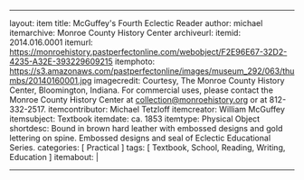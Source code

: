 ---
layout: item
title: McGuffey's Fourth Eclectic Reader
author: michael
itemarchive: Monroe County History Center
archiveurl: 
itemid: 2014.016.0001
itemurl: https://monroehistory.pastperfectonline.com/webobject/F2E96E67-32D2-4235-A32E-393229609215
itemphoto: https://s3.amazonaws.com/pastperfectonline/images/museum_292/063/thumbs/20140160001.jpg
imagecredit: Courtesy, The Monroe County History Center, Bloomington, Indiana. For commercial uses, please contact the Monroe County History Center at collection@monroehistory.org or at 812-332-2517.
itemcontributor: Michael Tetzloff
itemcreator: William McGuffey
itemsubject: Textbook
itemdate: ca. 1853
itemtype: Physical Object
shortdesc: Bound in brown hard leather with embossed designs and gold lettering on spine. Embossed designs and seal of Eclectic Educational Series.
categories: [ Practical ]
tags: [ Textbook, School, Reading, Writing, Education ]
itemabout: |
 
 ---
